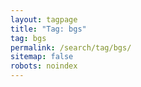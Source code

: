 ```yaml
---
layout: tagpage
title: "Tag: bgs"
tag: bgs
permalink: /search/tag/bgs/
sitemap: false
robots: noindex
---
```

